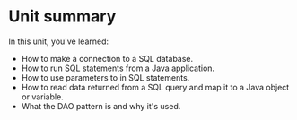 # Unit summary

In this unit, you've learned:

-   How to make a connection to a SQL database.
-   How to run SQL statements from a Java application.
-   How to use parameters to in SQL statements.
-   How to read data returned from a SQL query and map it to a Java object or variable.
-   What the DAO pattern is and why it's used.
